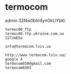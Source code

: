 # termocom
admin
32Nw0bh!4ynGkUYbKi

	termoc00_ftp
	termoc00.ftp.ukraine.com.ua
	227JmE5a

	info@termocom.lviv.ua

	http://www.termocom.lviv.ua/
	google A
	termocom650@gmail.com
	termocom6501